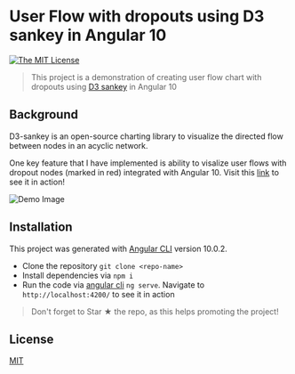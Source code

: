 # User Flow with dropouts using D3 sankey in Angular 10

[![The MIT License](https://img.shields.io/badge/license-MIT-orange.svg?style=flat-square)](LICENSE)

> This project is a demonstration of creating user flow chart with dropouts using [D3 sankey](https://github.com/d3/d3-sankey) in Angular 10


## Background
D3-sankey is an open-source charting library to visualize the directed flow between nodes in an acyclic network.

One key feature that I have implemented is ability to visalize user flows with dropout nodes (marked in red) integrated with Angular 10. Visit this [link](https://idris-rampurawala.github.io/ng-d3-sankey/) to see it in action!

![Demo Image](https://res.cloudinary.com/idr/image/upload/fl_lossy,q_50/dev.to/user-flow-angular/user-flow-dropouts_okvqak.png)

## Installation

This project was generated with [Angular CLI](https://github.com/angular/angular-cli) version 10.0.2.

- Clone the repository `git clone <repo-name>`
- Install dependencies via `npm i`
- Run the code via [angular cli](https://cli.angular.io/) `ng serve`. Navigate to `http://localhost:4200/` to see it in action

> Don't forget to Star ★ the repo, as this helps promoting the project!

## License

[MIT](LICENSE)
